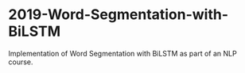 # 2019-Word-Segmentation-with-BiLSTM

Implementation of Word Segmentation with BiLSTM as part of an NLP course.
